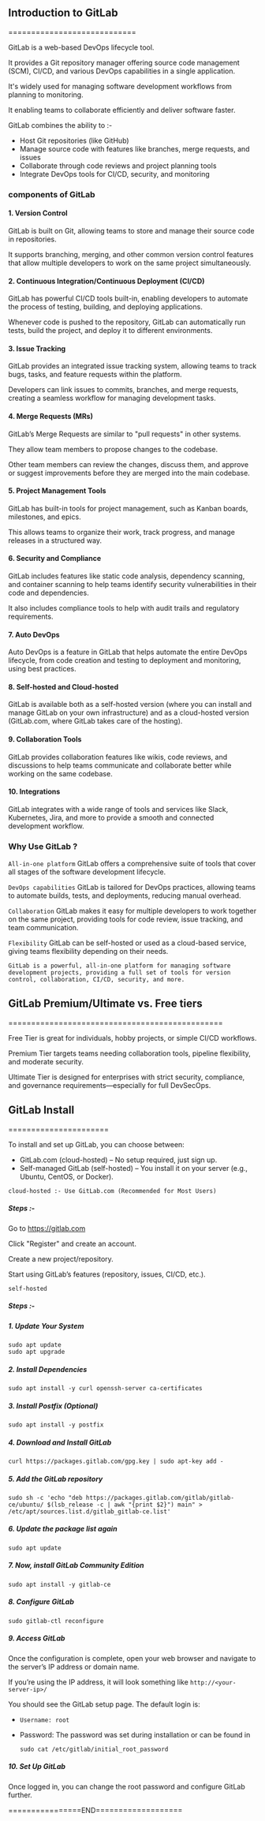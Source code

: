## Introduction to GitLab
============================


GitLab is a web-based DevOps lifecycle tool. 

It provides a Git repository manager offering source code management (SCM), CI/CD, and various DevOps capabilities in a single application. 

It's widely used for managing software development workflows from planning to monitoring.

It enabling teams to collaborate efficiently and deliver software faster.

GitLab combines the ability to :-

 - Host Git repositories (like GitHub)
 - Manage source code with features like branches, merge requests, and issues
 - Collaborate through code reviews and project planning tools
 - Integrate DevOps tools for CI/CD, security, and monitoring

### components of GitLab



#### 1. Version Control

GitLab is built on Git, allowing teams to store and manage their source code in repositories. 

It supports branching, merging, and other common version control features that allow multiple developers to work on the same project simultaneously.

#### 2. Continuous Integration/Continuous Deployment (CI/CD)

GitLab has powerful CI/CD tools built-in, enabling developers to automate the process of testing, building, and deploying applications. 

Whenever code is pushed to the repository, GitLab can automatically run tests, build the project, and deploy it to different environments.

#### 3. Issue Tracking

GitLab provides an integrated issue tracking system, allowing teams to track bugs, tasks, and feature requests within the platform. 

Developers can link issues to commits, branches, and merge requests, creating a seamless workflow for managing development tasks.

#### 4. Merge Requests (MRs)

GitLab’s Merge Requests are similar to "pull requests" in other systems. 

They allow team members to propose changes to the codebase. 

Other team members can review the changes, discuss them, and approve or suggest improvements before they are merged into the main codebase.

#### 5. Project Management Tools

GitLab has built-in tools for project management, such as Kanban boards, milestones, and epics. 

This allows teams to organize their work, track progress, and manage releases in a structured way.

#### 6. Security and Compliance

GitLab includes features like static code analysis, dependency scanning, and container scanning to help teams identify security vulnerabilities in their code and dependencies. 

It also includes compliance tools to help with audit trails and regulatory requirements.

#### 7. Auto DevOps

Auto DevOps is a feature in GitLab that helps automate the entire DevOps lifecycle, from code creation and testing to deployment and monitoring, using best practices.

#### 8. Self-hosted and Cloud-hosted

GitLab is available both as a self-hosted version (where you can install and manage GitLab on your own infrastructure) and as a cloud-hosted version (GitLab.com, where GitLab takes care of the hosting).

#### 9. Collaboration Tools

GitLab provides collaboration features like wikis, code reviews, and discussions to help teams communicate and collaborate better while working on the same codebase.

#### 10. Integrations

GitLab integrates with a wide range of tools and services like Slack, Kubernetes, Jira, and more to provide a smooth and connected development workflow.



### Why Use GitLab ?



`All-in-one platform` GitLab offers a comprehensive suite of tools that cover all stages of the software development lifecycle.

`DevOps capabilities` GitLab is tailored for DevOps practices, allowing teams to automate builds, tests, and deployments, reducing manual overhead.

`Collaboration` GitLab makes it easy for multiple developers to work together on the same project, providing tools for code review, issue tracking, and team communication.

`Flexibility` GitLab can be self-hosted or used as a cloud-based service, giving teams flexibility depending on their needs.


`GitLab is a powerful, all-in-one platform for managing software development projects, providing a full set of tools for version control, collaboration, CI/CD, security, and more.`



## GitLab Premium/Ultimate vs. Free tiers
===============================================


Free Tier is great for individuals, hobby projects, or simple CI/CD workflows.

Premium Tier targets teams needing collaboration tools, pipeline flexibility, and moderate security.

Ultimate Tier is designed for enterprises with strict security, compliance, and governance requirements—especially for full DevSecOps.



## GitLab Install
======================


To install and set up GitLab, you can choose between:

 - GitLab.com (cloud-hosted) – No setup required, just sign up.
 - Self-managed GitLab (self-hosted) – You install it on your server (e.g., Ubuntu, CentOS, or Docker).



`cloud-hosted :- Use GitLab.com (Recommended for Most Users)`

##### Steps :-

Go to https://gitlab.com

Click "Register" and create an account.

Create a new project/repository.

Start using GitLab’s features (repository, issues, CI/CD, etc.).


`self-hosted`

##### Steps :-

##### 1. Update Your System

```
sudo apt update
sudo apt upgrade
```

##### 2. Install Dependencies

```
sudo apt install -y curl openssh-server ca-certificates
```

##### 3. Install Postfix (Optional)

```
sudo apt install -y postfix
```

##### 4. Download and Install GitLab

```
curl https://packages.gitlab.com/gpg.key | sudo apt-key add -
```

##### 5. Add the GitLab repository

```
sudo sh -c 'echo "deb https://packages.gitlab.com/gitlab/gitlab-ce/ubuntu/ $(lsb_release -c | awk "{print $2}") main" > /etc/apt/sources.list.d/gitlab_gitlab-ce.list'
```

##### 6. Update the package list again

```
sudo apt update
```

##### 7. Now, install GitLab Community Edition

```
sudo apt install -y gitlab-ce
```

##### 8. Configure GitLab

```
sudo gitlab-ctl reconfigure
```

##### 9. Access GitLab

Once the configuration is complete, open your web browser and navigate to the server’s IP address or domain name.

If you’re using the IP address, it will look something like `http://<your-server-ip>/`

You should see the GitLab setup page. The default login is:

  - `Username: root`

  - Password: The password was set during installation or can be found in

    ```
    sudo cat /etc/gitlab/initial_root_password
    ```

##### 10. Set Up GitLab

Once logged in, you can change the root password and configure GitLab further.


================END===================
